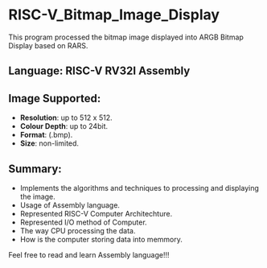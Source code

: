 # RISC-V_Bitmap_Image_Display
This program processed the bitmap image displayed into ARGB Bitmap Display based on RARS.
## Language: RISC-V RV32I Assembly 
## Image Supported:
- **Resolution**: up to 512 x 512.
- **Colour Depth**: up to 24bit.
- **Format**: (.bmp).
- **Size**: non-limited.
## Summary:
- Implements the algorithms and techniques to processing and displaying the image.
- Usage of Assembly language.
- Represented RISC-V Computer Architechture.
- Represented I/O method of Computer.
- The way CPU processing the data.
- How is the computer storing data into memmory.

Feel free to read and learn Assembly language!!!
